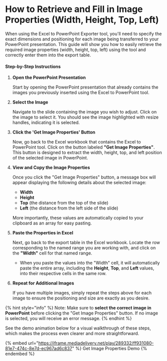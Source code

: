 # How to Retrieve and Fill in Image Properties (Width, Height, Top, Left)

When using the Excel to PowerPoint Exporter tool, you'll need to specify the exact dimensions and positioning for each image being transferred to your PowerPoint presentation. This guide will show you how to easily retrieve the required image properties (width, height, top, left) using the tool and correctly enter them into the export table.

#### Step-by-Step Instructions

1.  **Open the PowerPoint Presentation**

    Start by opening the PowerPoint presentation that already contains the images you previously inserted using the Excel to PowerPoint tool.
2.  **Select the Image**

    Navigate to the slide containing the image you wish to adjust. Click on the image to select it. You should see the image highlighted with resize handles, indicating it is selected.
3.  **Click the 'Get Image Properties' Button**

    Now, go back to the Excel workbook that contains the Excel to PowerPoint tool. Click on the button labeled **"Get Image Properties"**. This button is designed to extract the width, height, top, and left position of the selected image in PowerPoint.
4.  **View and Copy the Image Properties**

    Once you click the "Get Image Properties" button, a message box will appear displaying the following details about the selected image:

    * **Width**
    * **Height**
    * **Top** (the distance from the top of the slide)
    * **Left** (the distance from the left side of the slide)

    More importantly, these values are automatically copied to your clipboard as an array for easy pasting.
5.  **Paste the Properties in Excel**

    Next, go back to the export table in the Excel workbook. Locate the row corresponding to the named range you are working with, and click on the **"Width"** cell for that named range.

    * When you paste the values into the "Width" cell, it will automatically paste the entire array, including the **Height**, **Top**, and **Left** values, into their respective cells in the same row.
6.  **Repeat for Additional Images**

    If you have multiple images, simply repeat the steps above for each image to ensure the positioning and size are exactly as you desire.

{% hint style="info" %}
Note: Make sure to **select the correct image in PowerPoint** before clicking the "Get Image Properties" button. If no image is selected, you will receive an error message.
{% endhint %}

See the demo animation below for a visual walkthrough of these steps, which makes the process even clearer and more straightforward.

{% embed url="https://iframe.mediadelivery.net/play/289332/ff931080-81e7-474c-8e7d-ec967ad6c837" %}
Get Image Properties Demo
{% endembed %}


